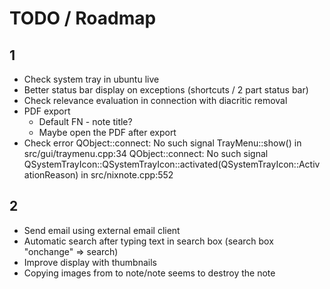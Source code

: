 # TODO / Roadmap
## 1
* Check system tray in ubuntu live
* Better status bar display on exceptions (shortcuts / 2 part status bar)
* Check relevance evaluation in connection with diacritic removal 
* PDF export
    * Default FN - note title?
    * Maybe open the PDF after export
* Check error
    QObject::connect: No such signal TrayMenu::show() in src/gui/traymenu.cpp:34
    QObject::connect: No such signal QSystemTrayIcon::QSystemTrayIcon::activated(QSystemTrayIcon::ActivationReason) in src/nixnote.cpp:552

## 2
* Send email using external email client
* Automatic search after typing text in search box (search box "onchange" => search)
* Improve display with thumbnails
* Copying images from to note/note seems to destroy the note
  
